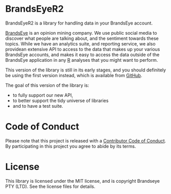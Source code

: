 
<!-- README.md is generated from README.Rmd. Please edit that file -->
BrandsEyeR2
===========

BrandsEyeR2 is a library for handling data in your BrandsEye account.

[BrandsEye](http://www.brandseye.com) is an opinion mining company. We use public social media to discover what people are talking about, and the sentiment towards these topics. While we have an analytics suite, and reporting service, we also providean extensive API to access to the data that makes up your various BrandsEye accounts, and makes it easy to access the data outside of the BrandsEye application in any [R](http://www.r-project.org/) analyses that you might want to perform.

This version of the library is still in its early stages, and you should definitely be using the first version instead, which is available from [GitHub](https://github.com/brandseye/brandseyer "The original brandseyer library").

The goal of this version of the library is:

-   to fully support our new API,
-   to better support the tidy universe of libraries
-   and to have a test suite.

Code of Conduct
===============

Please note that this project is released with a [Contributor Code of Conduct](CODE_OF_CONDUCT.md). By participating in this project you agree to abide by its terms.

License
=======

This library is licensed under the MIT license, and is copyright Brandseye PTY (LTD). See the license files for details.
